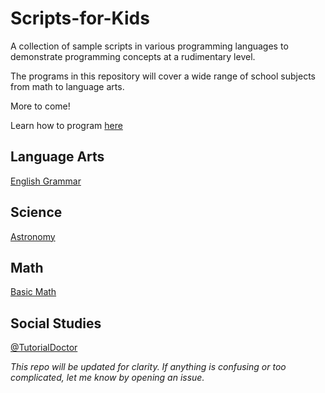 # Scripts-for-Kids
A collection of sample scripts in various programming languages to demonstrate programming concepts at a rudimentary level.

The programs in this repository will cover a wide range of school subjects from math to language arts. 

More to come!

Learn how to program [here](https://github.com/TutorialDoctor/Software_Development)

## Language Arts
[English Grammar](https://github.com/TutorialDoctor/Scripts-for-Kids/blob/master/Python/english_grammar.py)

## Science
[Astronomy](https://github.com/TutorialDoctor/Scripts-for-Kids/blob/master/Python/astronomy.py)

## Math
[Basic Math](https://github.com/TutorialDoctor/Scripts-for-Kids/blob/master/Python/math_basic.py)

## Social Studies

[@TutorialDoctor](https://twitter.com/TutorialDoctor)

*This repo will be updated for clarity. If anything is confusing or too complicated, let me know by opening an issue.*
